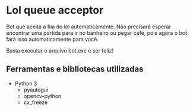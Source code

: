 # Lol queue acceptor
Bot que aceita a fila do lol automaticamente.
Não precisará esperar encontrar uma partida para ir no banheiro ou pegar café, pois agora o bot fará isso automaticamente para você.

Basta executar o arquivo bot.exe e ser feliz!


## Ferramentas e bibliotecas utilizadas
* Python 3
  * pyautogui
  * opencv-python
  * cx_freeze
